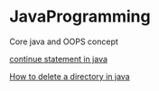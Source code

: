 # JavaProgramming
Core java and OOPS concept

[continue statement in java](https://www.flowerbrackets.com/continue-statement-java/)

[How to delete a directory in java](https://www.flowerbrackets.com/how-to-delete-a-directory-in-java/)
